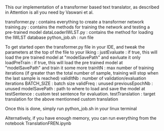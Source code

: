 This our implementation of a transformer based text translator, as described in Attention is all you need by Vaswani et al.

transformer.py : contains everything to create a transformer network
training.py : contains the methods for training the network and testing a pre-trained model
dataLoaderIWLST.py : contains the method for loading the IWLST database
python_job.sh : run file

To get started open the transformer.py file in your IDE, and tweak the parameters at the top of the file to your liking :
justEvaluate : if true, this will load the pre trained model at "modelSavePath" and eavluate it only
loadPreTrain : if true, this will load the pre trained model at "modelSavePath" and train it some more
trainItN : max number of training iterations (if greater than the total number of sample, training will stop when the last sample is reached)
validItNb : number of validation/evaluation iterations 
BATCH_SIZE : batch size
validFreq : unused
previousEpochNb : unused
modelSavePath : path to where to load and save the model at
testSentence : custom test sentence for evaluation.
testTranslation : target translation for the above mentionned custom translation

Once this is done, simply run python_job.sh in your linux terminal


Alternatively, if you have enough memory, you can run everything from the notebook TranslationFREN.ipynb
